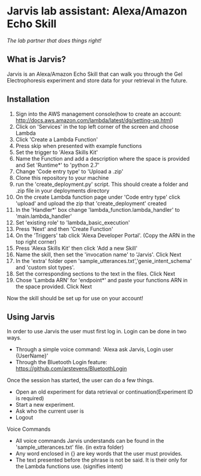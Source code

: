 # Jarvis lab assistant: Alexa/Amazon Echo Skill

_The lab partner that does things right!_

## What is Jarvis?
Jarvis is an Alexa/Amazon Echo Skill that can walk you through the Gel Electrophoresis experiment and store data
for your retrieval in the future.

## Installation
1. Sign into the AWS management console(how to create an account: http://docs.aws.amazon.com/lambda/latest/dg/setting-up.html)
1. Click on 'Services' in the top left corner of the screen and choose Lambda
1. Click 'Create a Lambda Function'
1. Press skip when presented with example functions
1. Set the trigger to 'Alexa Skills Kit' 
1. Name the Function and add a description where the space is provided and Set 'Runtime*' to 'python 2.7'
1. Change 'Code entry type' to 'Upload a .zip'
1. Clone this repository to your machine
1. run the 'create_deployment.py' script. This should create a folder and .zip file in your deployments directory
1. On the create Lambda function page under 'Code entry type' click 'upload' and upload the zip that 'create_deployment' created
1. In the 'Handler*' box change 'lambda_function.lambda_handler' to 'main.lambda_handler'
1. Set 'existing role' to 'lambda_basic_execution'
1. Press 'Next' and then 'Create Function'
1. On the 'Triggers' tab click 'Alexa Developer Portal'. (Copy the ARN in the top right corner)
1. Press 'Alexa Skills Kit' then click 'Add a new Skill'
1. Name the skill, then set the 'invocation name' to 'Jarvis'. Click Next
1. In the 'extra' folder open 'sample_utterances.txt','genie_intent_schema' and 'custom slot types'.
1. Set the corresponding sections to the text in the files. Click Next
1. Chose 'Lambda ARN' for 'endpoint*' and paste your functions ARN in the space provided. Click Next

Now the skill should be set up for use on your account!

## Using Jarvis
In order to use Jarvis the user must first log in. Login can be done in two ways.
 - Through a simple voice command: 'Alexa ask Jarvis, Login user {UserName}'
 - Through the Bluetooth Login feature: https://github.com/arstevens/BluetoothLogin

Once the session has started, the user can do a few things.
 - Open an old experiment for data retrieval or continuation(Experiment ID is required)
 - Start a new experiment.
 - Ask who the current user is
 - Logout

Voice Commands
 - All voice commands Jarvis understands can be found in the 'sample_utterances.txt' file. (in extra folder)
 - Any word enclosed in {} are key words that the user must provides.
 - The text presented before the phrase is not be said. It is their only for the Lambda functions use. (signifies intent)

